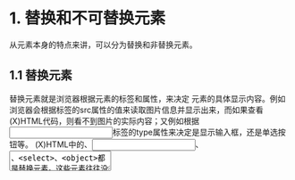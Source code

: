 # 1. 替换和不可替换元素

从元素本身的特点来讲，可以分为替换和非替换元素。

## 1.1 替换元素

替换元素就是浏览器根据元素的标签和属性，来决定 元素的具体显示内容。例如浏览器会根据<img>标签的src属性的值来读取图片信息并显示出来，而如果查看(X)HTML代码，则看不到图片的实际内容；又例如根据<input>标签的type属性来决定是显示输入框，还是单选按钮等。
(X)HTML中的<img>、<input>、<textarea>、<select>、<object>都是替换元素。这些元素往往没有实际的内容，即是一个空元素，例如：

```css
<img src=""></img>alt="图片" />
<input type="button" value='按钮'/>
```

浏览器会根据元素的标签类型和属性来显示这些元素。

## 1.2 非替换元素

(X)HTML 的大多数元素是不可替换元素，即其内容直接表现给用户端（例如浏览器）。比如<p>、<label>等等。

```c&#39;s
<p>段落的内容</p>
```

段落<p>是一个不可替换元素，文字“段落的内容”全被显示。

# 2. 块级元素和内联元素

除了可替换元素和不可替换元素的分类方式外，CSS 2.1中元素还有另外的分类方式：块级元素（block-level）和行内元素（inline-level，也译作“内联”元素）。

## 2.1 块级元素

在视觉上被格式化为块的元素，最明显的特征就是它默认在横向充满其父元素的内容区域，而且在其左右两边没有其他元素，即块级元素默认是独占一行的。
典型的块级元素有：<div>、<p>、<h1>到<h6>，等等。

通过CSS设定了浮动（float属性，可向左浮动或向右浮动）以及设定显示（display）属性为“block”或“list-item”的元素都是块级元素。
但是浮动元素比较特殊，由于浮动，其旁边可能会有其他元素的存在。“list-item”（列表项<li>），会在其前面生成圆点符号，或者数字序号。

## 2.2 内联元素

**内联元素**（html规范中的概念）英文：inline element，其中文叫法有多种，如：**内联元素**、**内嵌元素**、**行内元素**、**直进式元素**等。 基本上没有统一的翻译。 另外提到**内联元素**，通常会涉及到的属性是display:inline；这个属性能够修复著名的IE双倍浮动边界问题。

行内元素不形成新内容块，即在其左右可以有其他元素，例如<a>、<span>、<strong>等，都是典型的行内级元素。

display属性等于“inline”的元素都是行内元素。**几乎所有的可替换元素都是行内元素**，例如<img>、<input>等等。

不过元素的类型也不是固定的，通过设定CSS 的display属性，可以使行内元素变为块级元素，也可以让块级元素变为行内元素。

# 注意

所有的行内元素(span,img,input)都具有框模型中规定的所有属性(width margin border padding)，但通过css自定义的某些属性对于某些元素来说是没有效果的，也就是说浏览器会忽略你设定的某些属性。

- 当对行内非替换元素(Inline, non-replaced elements)设定 width、height、margin-top、margin-bottom、padding-top、padding-bottom 等css属性时将被浏览器忽略
- 块级元素默认宽度为父元素的整个宽度
- 浮动元素的默认宽度为能包含其内容的最小宽度。